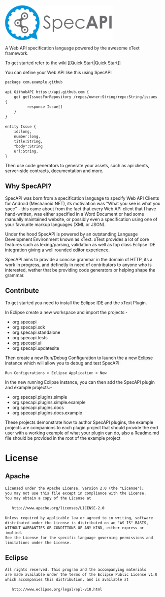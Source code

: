 ![Logo](/gfx/specAPI-small.png)

A Web API specification language powered by the awesome xText framework.

To get started refer to the wiki [[Quick Start|Quick Start]]

You can define your Web API like this using SpecAPI

``` specapi
package com.example.github

api GithubAPI https://api.github.com {
	get getIssuesForRepository /repos/owner:String/repo:String/issues {
		  response Issue[]
	}
}

entity Issue {
	id:long,
	number:long,
	title:String,
	"body":String	
	url:String,
}
``` 
  
Then use code generators to generate your assets, such as api clients, server-side contracts, documentation and more.

Why SpecAPI?
------------
SpecAPI was born from a specification language to specify Web API Clients for Android (Mechanoid NET), its motiviation was "What you see is what you spec" - this came about from the fact that every Web API client that I have hand-written, was either specified in a Word Document or had some manually maintained website, or possibly even a specification using one of your favourite markup languages (XML or JSON).

Under the hood SpecAPI is powered by an outstanding Language Development Environment known as xText. xText provides a lot of core features such as lexing/parsing, validation as well as top class Eclipse IDE integration giving a well rounded editor experience.

SpecAPI aims to provide a concise grammar in the domain of HTTP, its a work in progress, and definetly in need of contributors to anyone who is interested, wether that be providing code generators or helping shape the grammar.

Contribute
----------
To get started you need to install the Eclipse IDE and the xText Plugin.

In Eclipse create a new workspace and import the projects:-

* org.specapi
* org.specapi.sdk
* org.specapi.standalone
* org.specapi.tests
* org.specapi.ui
* org.specapi.updatesite

Then create a new Run/Debug Configuration to launch the a new Eclipse instance which will allow you to debug and test SpecAPI:

```Run Configurations > Eclipse Application > New```

In the new running Eclipse instance, you can then add the SpecAPI plugin and example projects:-

* org.specapi.plugins.simple
* org.specapi.plugins.simple.example
* org.specapi.plugins.docs
* org.specapi.plugins.docs.example

These projects demonstrate how to author SpecAPI plugins, the example projects are companions to each plugin project that should provide the end user with a working example of what your plugin can do, also a Readme.md file should be provided in the root of the example project

License
=======

Apache
-------

    Licensed under the Apache License, Version 2.0 (the "License");
    you may not use this file except in compliance with the License.
    You may obtain a copy of the License at

       http://www.apache.org/licenses/LICENSE-2.0

    Unless required by applicable law or agreed to in writing, software
    distributed under the License is distributed on an "AS IS" BASIS,
    WITHOUT WARRANTIES OR CONDITIONS OF ANY KIND, either express or implied.
    See the License for the specific language governing permissions and
    limitations under the License.

Eclipse
-------

    All rights reserved. This program and the accompanying materials
    are made available under the terms of the Eclipse Public License v1.0
    which accompanies this distribution, and is available at
       
       http://www.eclipse.org/legal/epl-v10.html
